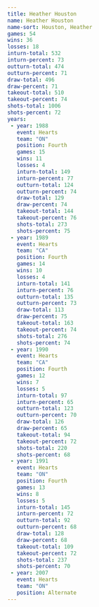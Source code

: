 ```yaml
---
title: Heather Houston
name: Heather Houston
name-sort: Houston, Heather
games: 54
wins: 36
losses: 18
inturn-total: 532
inturn-percent: 73
outturn-total: 474
outturn-percent: 71
draw-total: 496
draw-percent: 71
takeout-total: 510
takeout-percent: 74
shots-total: 1006
shots-percent: 72
years:
 - year: 1988
   event: Hearts
   team: "ON"
   position: Fourth
   games: 15
   wins: 11
   losses: 4
   inturn-total: 149
   inturn-percent: 77
   outturn-total: 124
   outturn-percent: 74
   draw-total: 129
   draw-percent: 74
   takeout-total: 144
   takeout-percent: 76
   shots-total: 273
   shots-percent: 75
 - year: 1989
   event: Hearts
   team: "CA"
   position: Fourth
   games: 14
   wins: 10
   losses: 4
   inturn-total: 141
   inturn-percent: 76
   outturn-total: 135
   outturn-percent: 73
   draw-total: 113
   draw-percent: 75
   takeout-total: 163
   takeout-percent: 74
   shots-total: 276
   shots-percent: 74
 - year: 1990
   event: Hearts
   team: "CA"
   position: Fourth
   games: 12
   wins: 7
   losses: 5
   inturn-total: 97
   inturn-percent: 65
   outturn-total: 123
   outturn-percent: 70
   draw-total: 126
   draw-percent: 65
   takeout-total: 94
   takeout-percent: 72
   shots-total: 220
   shots-percent: 68
 - year: 1991
   event: Hearts
   team: "ON"
   position: Fourth
   games: 13
   wins: 8
   losses: 5
   inturn-total: 145
   inturn-percent: 72
   outturn-total: 92
   outturn-percent: 68
   draw-total: 128
   draw-percent: 68
   takeout-total: 109
   takeout-percent: 72
   shots-total: 237
   shots-percent: 70
 - year: 2007
   event: Hearts
   team: "ON"
   position: Alternate
---
```

